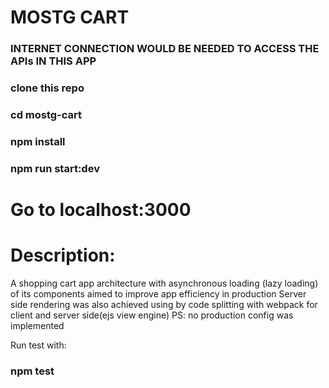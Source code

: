 # MOSTG CART

### INTERNET CONNECTION WOULD BE NEEDED TO ACCESS THE APIs IN THIS APP

### clone this repo

### cd mostg-cart

### npm install

### npm run start:dev

# Go to localhost:3000

# Description: 
A shopping cart app architecture with asynchronous loading (lazy loading) of its components aimed to improve app efficiency in production
Server side rendering was also achieved using by code splitting with webpack for client and server side(ejs view engine) 
PS: no production config was implemented

Run test with:
### npm test


